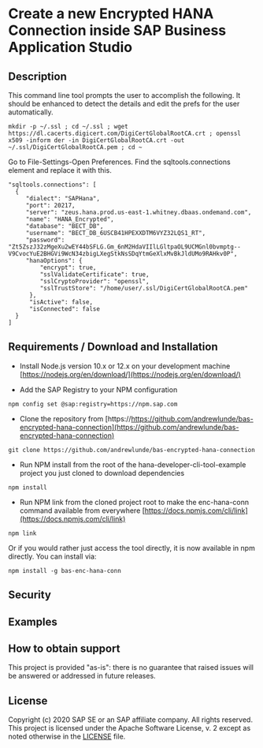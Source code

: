 # Create a new Encrypted HANA Connection inside SAP Business Application Studio

## Description

This command line tool prompts the user to accomplish the following.  It should be enhanced to detect the details and edit the prefs for the user automatically.

```
mkdir -p ~/.ssl ; cd ~/.ssl ; wget https://dl.cacerts.digicert.com/DigiCertGlobalRootCA.crt ; openssl x509 -inform der -in DigiCertGlobalRootCA.crt -out ~/.ssl/DigiCertGlobalRootCA.pem ; cd ~
```

Go to File-Settings-Open Preferences.  Find the sqltools.connections element and replace it with this.
```
"sqltools.connections": [
  {
     "dialect": "SAPHana",
     "port": 20217,
     "server": "zeus.hana.prod.us-east-1.whitney.dbaas.ondemand.com",
     "name": "HANA_Encrypted",
     "database": "BECT_DB",
     "username": "BECT_DB_6USCB41HPEXXDTM6VYZ32LQS1_RT",
     "password": "Zt5ZszJ32zMgeXu2wEY44bSFLG.Gm_6nM2HdaVIIlLGltpaOL9UCMGnl0bvmptg--V9CvocYuE2BHGVi9WcN34zbigLXegStkNsSDqYtmGeXlxMvBkJldUMo9RAHkv0P",
     "hanaOptions": {
         "encrypt": true,
         "sslValidateCertificate": true,
         "sslCryptoProvider": "openssl",
         "sslTrustStore": "/home/user/.ssl/DigiCertGlobalRootCA.pem"
      },
      "isActive": false,
      "isConnected": false
  }
]
```

## Requirements / Download and Installation

* Install Node.js version 10.x or 12.x on your development machine [https://nodejs.org/en/download/](https://nodejs.org/en/download/)

* Add the SAP Registry to your NPM configuration

```shell
npm config set @sap:registry=https://npm.sap.com
```

* Clone the repository from [https://https://github.com/andrewlunde/bas-encrypted-hana-connection](https://github.com/andrewlunde/bas-encrypted-hana-connection)

```shell
git clone https://github.com/andrewlunde/bas-encrypted-hana-connection
```

* Run NPM install from the root of the hana-developer-cli-tool-example project you just cloned to download dependencies

```shell
npm install
```

* Run NPM link from the cloned project root to make the enc-hana-conn command available from everywhere [https://docs.npmjs.com/cli/link](https://docs.npmjs.com/cli/link)

```shell
npm link
```

Or if you would rather just access the tool directly, it is now available in npm directly. You can install via:

```shell
npm install -g bas-enc-hana-conn
```

## Security

## Examples

## How to obtain support

This project is provided "as-is": there is no guarantee that raised issues will be answered or addressed in future releases.

## License

Copyright (c) 2020 SAP SE or an SAP affiliate company. All rights reserved.
This project is licensed under the Apache Software License, v. 2 except as noted otherwise in the [LICENSE](LICENSE) file.
